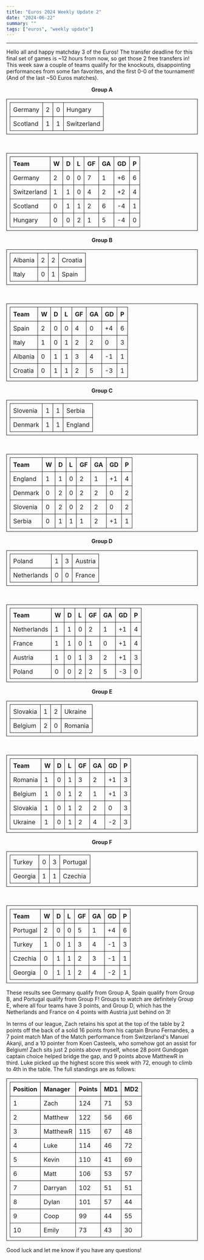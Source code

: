 ```yaml
---
title: "Euros 2024 Weekly Update 2"
date: "2024-06-22"
summary: ""
tags: ["euros", "weekly update"]
---
```


<style>
table, th, td {
    table-layout: fixed;
    border-collapse: collapse;
    border: 1px solid;
    padding: 0.5rem;
    margin-left: auto;
    margin-right: auto;
}
.center-bold {
    text-align: center;
    font-weight: bold;
}
</style>

---

Hello all and happy matchday 3 of the Euros! The transfer deadline for this final set of games is ~12 hours from now, so get those 2 free transfers in! This week saw a couple of teams qualify for the knockouts, disappointing performances from some fan favorites, and the first 0-0 of the tournament! (And of the last ~50 Euros matches).

<p class="center-bold">Group A</p>

|          |     |     |             |
| :------- | :-- | :-- | :---------- |
| Germany  | 2   | 0   | Hungary     |
| Scotland | 1   | 1   | Switzerland |

<br>

| Team        | W   | D   | L   | GF  | GA  | GD  | P   |
| :---------- | :-- | :-- | :-- | :-- | :-- | :-- | :-- |
| Germany     | 2   | 0   | 0   | 7   | 1   | +6  | 6   |
| Switzerland | 1   | 1   | 0   | 4   | 2   | +2  | 4   |
| Scotland    | 0   | 1   | 1   | 2   | 6   | -4  | 1   |
| Hungary     | 0   | 0   | 2   | 1   | 5   | -4  | 0   |

<p class="center-bold">Group B</p>

|         |     |     |         |
| :------ | :-- | :-- | :------ |
| Albania | 2   | 2   | Croatia |
| Italy   | 0   | 1   | Spain   |

<br>

| Team    | W   | D   | L   | GF  | GA  | GD  | P   |
| :------ | :-- | :-- | :-- | :-- | :-- | :-- | :-- |
| Spain   | 2   | 0   | 0   | 4   | 0   | +4  | 6   |
| Italy   | 1   | 0   | 1   | 2   | 2   | 0   | 3   |
| Albania | 0   | 1   | 1   | 3   | 4   | -1  | 1   |
| Croatia | 0   | 1   | 1   | 2   | 5   | -3  | 1   |

<p class="center-bold">Group C</p>

|          |     |     |         |
| :------- | :-- | :-- | :------ |
| Slovenia | 1   | 1   | Serbia  |
| Denmark  | 1   | 1   | England |

<br>

| Team     | W   | D   | L   | GF  | GA  | GD  | P   |
| :------- | :-- | :-- | :-- | :-- | :-- | :-- | :-- |
| England  | 1   | 1   | 0   | 2   | 1   | +1  | 4   |
| Denmark  | 0   | 2   | 0   | 2   | 2   | 0   | 2   |
| Slovenia | 0   | 2   | 0   | 2   | 2   | 0   | 2   |
| Serbia   | 0   | 1   | 1   | 1   | 2   | +1  | 1   |

<p class="center-bold">Group D</p>

|             |     |     |         |
| :---------- | :-- | :-- | :------ |
| Poland      | 1   | 3   | Austria |
| Netherlands | 0   | 0   | France  |

<br>

| Team        | W   | D   | L   | GF  | GA  | GD  | P   |
| :---------- | :-- | :-- | :-- | :-- | :-- | :-- | :-- |
| Netherlands | 1   | 1   | 0   | 2   | 1   | +1  | 4   |
| France      | 1   | 1   | 0   | 1   | 0   | +1  | 4   |
| Austria     | 1   | 0   | 1   | 3   | 2   | +1  | 3   |
| Poland      | 0   | 0   | 2   | 2   | 5   | -3  | 0   |

<p class="center-bold">Group E</p>

|          |     |     |         |
| :------- | :-- | :-- | :------ |
| Slovakia | 1   | 2   | Ukraine |
| Belgium  | 2   | 0   | Romania |

<br>

| Team     | W   | D   | L   | GF  | GA  | GD  | P   |
| :------- | :-- | :-- | :-- | :-- | :-- | :-- | :-- |
| Romania  | 1   | 0   | 1   | 3   | 2   | +1  | 3   |
| Belgium  | 1   | 0   | 1   | 2   | 1   | +1  | 3   |
| Slovakia | 1   | 0   | 1   | 2   | 2   | 0   | 3   |
| Ukraine  | 1   | 0   | 1   | 2   | 4   | -2  | 3   |

<p class="center-bold">Group F</p>

|         |     |     |          |
| :------ | :-- | :-- | :------- |
| Turkey  | 0   | 3   | Portugal |
| Georgia | 1   | 1   | Czechia  |

<br>

| Team     | W   | D   | L   | GF  | GA  | GD  | P   |
| :------- | :-- | :-- | :-- | :-- | :-- | :-- | :-- |
| Portugal | 2   | 0   | 0   | 5   | 1   | +4  | 6   |
| Turkey   | 1   | 0   | 1   | 3   | 4   | -1  | 3   |
| Czechia  | 0   | 1   | 1   | 2   | 3   | -1  | 1   |
| Georgia  | 0   | 1   | 1   | 2   | 4   | -2  | 1   |

These results see Germany qualify from Group A, Spain qualify from Group B, and Portugal qualify from Group F! Groups to watch are definitely Group E, where all four teams have 3 points, and Group D, which has the Netherlands and France on 4 points with Austria just behind on 3!

In terms of our league, Zach retains his spot at the top of the table by 2 points off the back of a solid 16 points from his captain Bruno Fernandes, a 7 point match Man of the Match performance from Switzerland's Manuel Akanji, and a 10 pointer from Koen Casteels, who somehow got an assist for Belgium! Zach sits just 2 points above myself, whose 28 point Gundogan captain choice helped bridge the gap, and 9 points above MatthewR in third. Luke picked up the highest score this week with 72, enough to climb to 4th in the table. The full standings are as follows:

| Position | Manager  | Points | MD1 | MD2 |
| :------- | :------- | :----- | :-- | :-- |
| 1        | Zach     | 124    | 71  | 53  |
| 2        | Matthew  | 122    | 56  | 66  |
| 3        | MatthewR | 115    | 67  | 48  |
| 4        | Luke     | 114    | 46  | 72  |
| 5        | Kevin    | 110    | 41  | 69  |
| 6        | Matt     | 106    | 53  | 57  |
| 7        | Darryan  | 102    | 51  | 51  |
| 8        | Dylan    | 101    | 57  | 44  |
| 9        | Coop     | 99     | 44  | 55  |
| 10       | Emily    | 73     | 43  | 30  |

Good luck and let me know if you have any questions!
